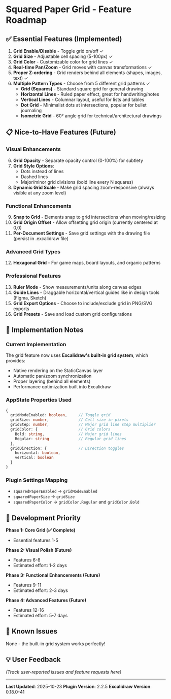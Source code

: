# Squared Paper Grid - Feature Roadmap

## ✅ Essential Features (Implemented)
1. **Grid Enable/Disable** - Toggle grid on/off ✓
2. **Grid Size** - Adjustable cell spacing (5-100px) ✓
3. **Grid Color** - Customizable color for grid lines ✓
4. **Real-time Pan/Zoom** - Grid moves with canvas transformations ✓
5. **Proper Z-ordering** - Grid renders behind all elements (shapes, images, text) ✓
6. **Multiple Pattern Types** - Choose from 5 different grid patterns ✓
   - **Grid (Squares)** - Standard square grid for general drawing
   - **Horizontal Lines** - Ruled paper effect, great for handwriting/notes
   - **Vertical Lines** - Columnar layout, useful for lists and tables
   - **Dot Grid** - Minimalist dots at intersections, popular for bullet journaling
   - **Isometric Grid** - 60° angle grid for technical/architectural drawings

## 📋 Nice-to-Have Features (Future)

### Visual Enhancements
6. **Grid Opacity** - Separate opacity control (0-100%) for subtlety
7. **Grid Style Options**:
   - Dots instead of lines
   - Dashed lines
   - Major/minor grid divisions (bold line every N squares)
8. **Dynamic Grid Scale** - Make grid spacing zoom-responsive (always visible at any zoom level)

### Functional Enhancements
9. **Snap to Grid** - Elements snap to grid intersections when moving/resizing
10. **Grid Origin Offset** - Allow offsetting grid origin (currently centered at 0,0)
11. **Per-Document Settings** - Save grid settings with the drawing file (persist in .excalidraw file)

### Advanced Grid Types
12. **Hexagonal Grid** - For game maps, board layouts, and organic patterns

### Professional Features
13. **Ruler Mode** - Show measurements/units along canvas edges
14. **Guide Lines** - Draggable horizontal/vertical guides like in design tools (Figma, Sketch)
15. **Grid Export Options** - Choose to include/exclude grid in PNG/SVG exports
16. **Grid Presets** - Save and load custom grid configurations

## 🔧 Implementation Notes

### Current Implementation
The grid feature now uses **Excalidraw's built-in grid system**, which provides:
- Native rendering on the StaticCanvas layer
- Automatic pan/zoom synchronization
- Proper layering (behind all elements)
- Performance optimization built into Excalidraw

### AppState Properties Used
```typescript
{
  gridModeEnabled: boolean,     // Toggle grid
  gridSize: number,             // Cell size in pixels
  gridStep: number,             // Major grid line step multiplier
  gridColor: {                  // Grid colors
    Bold: string,               // Major grid lines
    Regular: string             // Regular grid lines
  },
  gridDirection: {              // Direction toggles
    horizontal: boolean,
    vertical: boolean
  }
}
```

### Plugin Settings Mapping
- `squaredPaperEnabled` → `gridModeEnabled`
- `squaredPaperSize` → `gridSize`
- `squaredPaperColor` → `gridColor.Regular` and `gridColor.Bold`

## 📝 Development Priority

**Phase 1: Core Grid (✅ Complete)**
- Essential features 1-5

**Phase 2: Visual Polish (Future)**
- Features 6-8
- Estimated effort: 1-2 days

**Phase 3: Functional Enhancements (Future)**
- Features 9-11
- Estimated effort: 2-3 days

**Phase 4: Advanced Features (Future)**
- Features 12-16
- Estimated effort: 5-7 days

## 🐛 Known Issues
None - the built-in grid system works perfectly!

## 💡 User Feedback
_(Track user-reported issues and feature requests here)_

---

**Last Updated**: 2025-10-23
**Plugin Version**: 2.2.5
**Excalidraw Version**: 0.18.0-41
